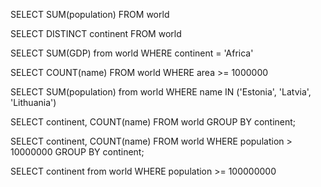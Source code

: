 <!-- SQL Zoo  - Part II:

1: Show the total population of the world. -->

SELECT SUM(population)
FROM world


<!-- 2: List all the continents - just once each. -->

SELECT DISTINCT continent FROM world


<!-- 3: Give the total GDP of Africa: -->

SELECT SUM(GDP) from world
WHERE continent = 'Africa'



<!-- 4: How many countries have an area of at least 1000000 -->

SELECT COUNT(name) FROM world
WHERE area >= 1000000



<!-- 5: What is the total population of ('Estonia', 'Latvia', 'Lithuania') -->

SELECT SUM(population) from world
WHERE name IN ('Estonia', 'Latvia', 'Lithuania')


<!-- 6: For each continent show the continent and number of countries. -->

SELECT continent, COUNT(name)
FROM world
GROUP BY continent;

<!-- 7: For each continent show the continent and number of countries with populations of at least 10 million. -->

SELECT continent, COUNT(name)
FROM world
WHERE population > 10000000
GROUP BY continent;

<!-- 8: List the continents that have a total population of at least 100 million. -->

SELECT continent from world
WHERE population >= 100000000
